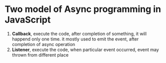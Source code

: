 # Two model of Async programming in JavaScript

 1. __Callback__,  execute the code, after completion of something, it will happend only one time.
                   it mostly used to emit the event, after completion of async operation 
 1. __Listener__,  execute the code, when particular event occurred, event may thrown from different place  
 
   

